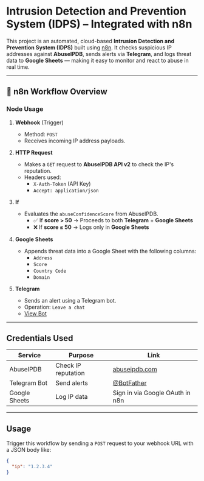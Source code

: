 # Intrusion Detection and Prevention System (IDPS) – Integrated with n8n

This project is an automated, cloud-based **Intrusion Detection and Prevention System (IDPS)** built using [n8n](https://n8n.io). It checks suspicious IP addresses against **AbuseIPDB**, sends alerts via **Telegram**, and logs threat data to **Google Sheets** — making it easy to monitor and react to abuse in real time.

---

## 🔁 n8n Workflow Overview

### Node Usage

1. **Webhook** (Trigger)
   - Method: `POST`
   - Receives incoming IP address payloads.

2. **HTTP Request**
   - Makes a `GET` request to **AbuseIPDB API v2** to check the IP's reputation.
   - Headers used:
     - `X-Auth-Token` (API Key)
     - `Accept: application/json`

3. **If**
   - Evaluates the `abuseConfidenceScore` from AbuseIPDB.
     - ✅ If **score > 50** → Proceeds to both **Telegram** + **Google Sheets**
     - ❌ If **score ≤ 50** → Logs only in **Google Sheets**

4. **Google Sheets**
   - Appends threat data into a Google Sheet with the following columns:
     - `Address`
     - `Score`
     - `Country Code`
     - `Domain`

5. **Telegram**
   - Sends an alert using a Telegram bot.
   - Operation: `Leave a chat`
   - [View Bot](https://t.me/XploitNow_Bot)

---

## Credentials Used

| Service        | Purpose                                | Link                                  |
|----------------|----------------------------------------|---------------------------------------|
| AbuseIPDB      | Check IP reputation                    | [abuseipdb.com](https://abuseipdb.com) |
| Telegram Bot   | Send alerts                            | [@BotFather](https://t.me/BotFather) |
| Google Sheets  | Log IP data                            | Sign in via Google OAuth in n8n       |

---

## Usage

Trigger this workflow by sending a `POST` request to your webhook URL with a JSON body like:

```json
{
  "ip": "1.2.3.4"
}
